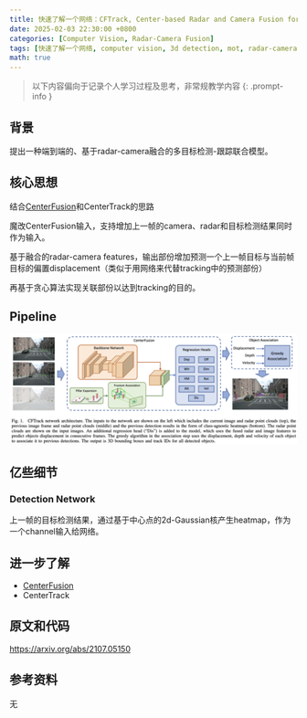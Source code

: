 ```yaml
---
title: 快速了解一个网络：CFTrack, Center-based Radar and Camera Fusion for 3D Multi-Object Tracking
date: 2025-02-03 22:30:00 +0800
categories: [Computer Vision, Radar-Camera Fusion]
tags: [快速了解一个网络, computer vision, 3d detection, mot, radar-camera fusion, cftrack]
math: true
---
```


> 以下内容偏向于记录个人学习过程及思考，非常规教学内容
{: .prompt-info }

## 背景

提出一种端到端的、基于radar-camera融合的多目标检测-跟踪联合模型。

## 核心思想

结合[CenterFusion](https://yinghao.info/posts/center-fusion/)和CenterTrack的思路

魔改CenterFusion输入，支持增加上一帧的camera、radar和目标检测结果同时作为输入。

基于融合的radar-camera features，输出部份增加预测一个上一帧目标与当前帧目标的偏置displacement（类似于用网络来代替tracking中的预测部份）

再基于贪心算法实现关联部份以达到tracking的目的。

## Pipeline

![cftrack-pipeline](assets/img/cftrack-pipeline.png)

## 亿些细节

### Detection Network

上一帧的目标检测结果，通过基于中心点的2d-Gaussian核产生heatmap，作为一个channel输入给网络。

## 进一步了解

- [CenterFusion](https://yinghao.info/posts/center-fusion/)
- CenterTrack

## 原文和代码

<https://arxiv.org/abs/2107.05150>

## 参考资料

无